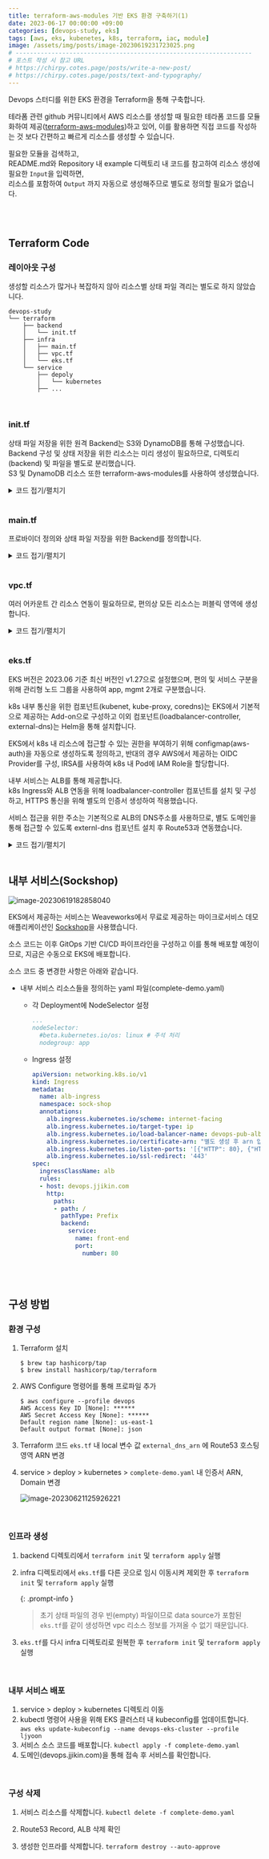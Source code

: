 ```yaml
---
title: terraform-aws-modules 기반 EKS 환경 구축하기(1)
date: 2023-06-17 00:00:00 +09:00
categories: [devops-study, eks]
tags: [aws, eks, kubenetes, k8s, terraform, iac, module]
image: /assets/img/posts/image-20230619231723025.png
# ------------------------------------------------------------------
# 포스트 작성 시 참고 URL
# https://chirpy.cotes.page/posts/write-a-new-post/
# https://chirpy.cotes.page/posts/text-and-typography/
---
```


Devops 스터디를 위한 EKS 환경을 Terraform을 통해 구축합니다.

테라폼 관련 github 커뮤니티에서 AWS 리소스를 생성할 때 필요한 테라폼 코드를 모듈화하여 제공([terraform-aws-modules](https://github.com/terraform-aws-modules))하고 있어, 이를 활용하면 직접 코드를 작성하는 것 보다 간편하고 빠르게 리소스를 생성할 수 있습니다.

 

필요한 모듈을 검색하고,  
README.md와 Repository 내 example 디렉토리 내 코드를 참고하여 리소스 생성에 필요한 `Input`을 입력하면,  
리소스를 포함하여  `Output` 까지 자동으로 생성해주므로 별도로 정의할 필요가 없습니다.

<br>

<br>

## Terraform Code

### 레이아웃 구성

생성할 리소스가 많거나 복잡하지 않아 리소스별 상태 파일 격리는 별도로 하지 않았습니다.

```
devops-study
└── terraform
    ├── backend
    │   └── init.tf
    ├── infra
    │   ├── main.tf
    │   ├── vpc.tf
    │   └── eks.tf
    └── service
        ├── depoly
        │   └── kubernetes
        ├── ...
```

<br>

### init.tf

상태 파일 저장을 위한 원격 Backend는 S3와 DynamoDB를 통해 구성했습니다.   
Backend 구성 및 상태 저장을 위한 리소스는 미리 생성이 필요하므로, 디렉토리(backend) 및 파일을 별도로 분리했습니다.   
S3 및 DynamoDB 리소스 또한 terraform-aws-modules를 사용하여 생성했습니다.

<details markdown="1">
  <summary>코드 접기/펼치기</summary>


```hcl
terraform {
  required_version = ">= 1.0"
  required_providers {
    aws = {
      source  = "hashicorp/aws"
      version = ">= 5.0.0"
    }
  }
}

provider "aws" {
  profile = "ljyoon"
  region = "us-east-1"
}

module "s3_bucket" {
  source = "terraform-aws-modules/s3-bucket/aws"

  bucket = "devops-s3-tfstate"
  acl    = "private"

  control_object_ownership = true
  object_ownership         = "ObjectWriter"

  versioning = {
    enabled = true
  }
}

module "dynamodb_table" {
  source   = "terraform-aws-modules/dynamodb-table/aws"

  name     = "devops-table-tfstate"
  hash_key = "LockID"
  billing_mode = "PAY_PER_REQUEST"  # On-demand, 요청만큼만 지불하는 방식
  attributes = [
    {
      name ="LockID"
      type = "S"  # String
    }
  ]
}
```

</details>

<br>

### main.tf

프로바이더 정의와 상태 파일 저장을 위한 Backend를 정의합니다.

<details markdown="1">
  <summary>코드 접기/펼치기</summary>


```hcl
terraform {
  required_version = ">= 1.0"
  required_providers {
    aws = {
      source  = "hashicorp/aws"
      version = ">= 5.0.0"
    }
  }

  backend "s3" {
    profile        = "ljyoon"
    bucket         = "devops-s3-tfstate"
    key            = "devops/terraform.tfstate"
    dynamodb_table = "devops-table-tfstate"
    region         = "us-east-1"
    encrypt        = true
  }
}

provider "aws" {
  profile = "ljyoon"
  region = "us-east-1"
}
```

</details>

<br>

### vpc.tf

여러 어카운트 간 리소스 연동이 필요하므로, 편의상 모든 리소스는 퍼블릭 영역에 생성합니다.

<details markdown="1">
  <summary>코드 접기/펼치기</summary>


```hcl
module "vpc" {
  source = "terraform-aws-modules/vpc/aws"

  name = "devops-vpc"
  cidr = "192.168.0.0/16"

  azs              = ["us-east-1a", "us-east-1c"]
  public_subnets   = ["192.168.0.0/20", "192.168.16.0/20"]
  public_subnet_names = ["devops-pub-a-sn", "devops-pub-c-sn"]
  public_subnet_tags = {
    "kubernetes.io/role/elb" = 1  # 해당 태그 지정 시, k8s 내에서 ingress 생성 시 서브넷 자동 지정
  }

  enable_nat_gateway = false
  enable_dns_hostnames = true
  enable_dns_support = true
  map_public_ip_on_launch = true  # 퍼블릭 서브넷 내 생성되는 리소스에 자동으로 퍼블릭 IP를 할당한다.

  tags = {
    CreatedBy = "Terraform"
  }
}
```

</details>

<br>

### eks.tf

EKS 버전은 2023.06 기준 최신 버전인 v1.27으로 설정했으며, 편의 및 서비스 구분을 위해 관리형 노드 그룹을 사용하여 app, mgmt 2개로 구분했습니다.

k8s 내부 통신을 위한 컴포넌트(kubenet, kube-proxy, coredns)는 EKS에서 기본적으로 제공하는 Add-on으로 구성하고 이외 컴포넌트(loadbalancer-controller, external-dns)는 Helm을 통해 설치합니다.

EKS에서 k8s 내 리소스에 접근할 수 있는 권한을 부여하기 위해 configmap(aws-auth)을 자동으로 생성하도록 정의하고, 반대의 경우 AWS에서 제공하는 OIDC Provider를 구성, IRSA를 사용하여 k8s 내 Pod에 IAM Role을 할당합니다.

내부 서비스는 ALB를 통해 제공합니다.  
k8s Ingress와 ALB 연동을 위해 loadbalancer-controller 컴포넌트를 설치 및 구성하고, HTTPS 통신을 위해 별도의 인증서 생성하여 적용했습니다.

서비스 접근을 위한 주소는 기본적으로 ALB의 DNS주소를 사용하므로, 별도 도메인을 통해 접근할 수 있도록 externl-dns 컴포넌트 설치 후 Route53과 연동했습니다.

<details markdown="1">
  <summary>코드 접기/펼치기</summary>

```hcl
# Terraform에서 k8s에 접근할 수 있도록 인증 정보를 제공한다.
provider "kubernetes" {
  host                   = module.eks.cluster_endpoint
  cluster_ca_certificate = base64decode(module.eks.cluster_certificate_authority_data)
  token                  = data.aws_eks_cluster_auth.eks.token
}
# Terraform에서 helm을 통해 k8s 내 Add-on를 설치할 수 있도록 인증 정보를 제공한다.
provider "helm" {
  kubernetes {
    host                   = module.eks.cluster_endpoint
    cluster_ca_certificate = base64decode(module.eks.cluster_certificate_authority_data)
    token                  = data.aws_eks_cluster_auth.eks.token
  }
}

data "aws_availability_zones" "available" {}

# Terraform에서 AWS의 계정 ID를 참조하기 위해 정의한다. 사용은 ${data.aws_caller_identity.current.account_id}
data "aws_caller_identity" "current" {}

# EKS 클러스터와 통신하기 위한 인증 토큰을 가져온다.
data "aws_eks_cluster_auth" "eks" {name = module.eks.cluster_name}

# VPC 상태를 가져온다.
data "terraform_remote_state" "remote" {
  backend = "s3"
  config = {
    profile = "ljyoon"
    bucket         = "devops-s3-tfstate"
    key            = "devops/terraform.tfstate"
    dynamodb_table = "devops-table-tfstate"
    region         = "us-east-1"
  }
}

locals {
  name              = "devops-eks"
  vpc_id            = data.terraform_remote_state.remote.outputs.vpc_id
  subnet_ids        = data.terraform_remote_state.remote.outputs.public_subnets
  external_dns_arn  = "arn:aws:route53:::hostedzone/Z08574211BOF867DLRAI2"  # 개인용 Route53 HostingZone
  external_cert_arn = "arn:aws:acm:us-east-1:371604478497:certificate/725fd9d7-5e31-4750-a161-4f67cd6bb9f0"
  tags = {
    CreatedBy = "Terraform"
  }
}

################################################################################
### EKS Module
################################################################################
module "eks" {
  source  = "terraform-aws-modules/eks/aws"

  cluster_name                   = "${local.name}-cluster"
  cluster_version                = 1.27
  cluster_endpoint_public_access = true

  # EKS Add-On 정의
  cluster_addons = {
    coredns = {
      most_recent       = true
      resolve_conflicts = "OVERWRITE"
    }
    kube-proxy = {
      most_recent = true
    }
    vpc-cni = {
      most_recent              = true
      before_compute           = true  # 워커 노드가 프로비저닝되기 전 vpc-cni가 배포되어야한다. 배포 전 워커 노드가 프로비저닝 되면 파드 IP 할당 이슈 발생
      resolve_conflicts        = "OVERWRITE"
      service_account_role_arn = module.vpc_cni_irsa_role.iam_role_arn  # IRSA(k8s ServiceAccount에 IAM 역할을 사용한다)
      configuration_values     = jsonencode({
        env = {
          ENABLE_PREFIX_DELEGATION = "true"  # prefix assignment mode 활성화
          WARM_PREFIX_TARGET       = "1"  # 기본 권장 값
        }
      })
    }
  }

  vpc_id     = local.vpc_id
  subnet_ids = local.subnet_ids

  # aws-auth configmap
  manage_aws_auth_configmap = true  # AWS -> EKS 접근을위한 configmap 자동 생성

  # 관리형 노드그룹에 사용할 공통 사항 정의
  eks_managed_node_group_defaults = {
    ami_type                   = "AL2_x86_64"
    instance_types             = ["t3.medium"]
    capacity_type              = "SPOT"
    iam_role_attach_cni_policy = true
    use_name_prefix            = false  # false하지 않으면 리소스 이름 뒤 임의의 난수값이 추가되어 생성됨
    use_custom_launch_template = false  # AWS EKS 관리 노드 그룹에서 제공하는 기본 템플릿을 사용
    block_device_mappings = {
      xvda = {
        device_name = "/dev/xvda"
        ebs = {
          volume_size           = 30
          volume_type           = "gp3"
          delete_on_termination = true
        }
      }
    }
    remote_access = {  # Remote access cannot be specified with a launch template
      ec2_ssh_key               = module.key_pair.key_pair_name
      source_security_group_ids = [aws_security_group.remote_access.id]
      tags = {
        "kubernetes.io/cluster/devops-eks-cluster" = "owned"  # AWS LB Controller 사용을 위한 요구 사항
      }
    }

    tags = local.tags
  }

  # 관리형 노드 그룹 정의
  eks_managed_node_groups = {
    devops-eks-app-ng = {
      name         = "${local.name}-app-ng"
      labels = {
        nodegroup = "app"
      }
      desired_size = 1
      min_size     = 1
      max_size     = 1
    }

    devops-eks-mgmt-ng = {
      name         = "${local.name}-mgmt-ng"
      labels = {
        nodegroup = "mgmt"
      }      
      desired_size = 1
      min_size     = 1
      max_size     = 1
    } 
  }
}

# 각종 Add-on에 필요한 IRSA 생성해주는 모듈
# https://github.com/terraform-aws-modules/terraform-aws-iam/tree/master/modules/iam-role-for-service-accounts-eks
module "vpc_cni_irsa_role" { 
  source = "terraform-aws-modules/iam/aws//modules/iam-role-for-service-accounts-eks"

  role_name             = "${local.name}-vpc-cni-irsa-role"
  attach_vpc_cni_policy = true
  vpc_cni_enable_ipv4   = true

  oidc_providers = {
    main = {
      provider_arn               = module.eks.oidc_provider_arn
      namespace_service_accounts = ["kube-system:aws-node"]
    }
  }

  tags = local.tags
}

module "load_balancer_controller_irsa_role" {
  source = "terraform-aws-modules/iam/aws//modules/iam-role-for-service-accounts-eks"

  role_name                              = "${local.name}-lb-controller-irsa-role"
  attach_load_balancer_controller_policy = true  # 이 Input을 기준으로 목적에 맞는 Role이 생성됨.
  
  oidc_providers = {
    main = {
      provider_arn               = module.eks.oidc_provider_arn
      namespace_service_accounts = ["kube-system:aws-load-balancer-controller"]
    }
  }

  tags = local.tags
}

module "load_balancer_controller_targetgroup_binding_only_irsa_role" {
  source = "terraform-aws-modules/iam/aws//modules/iam-role-for-service-accounts-eks"

  role_name = "${local.name}-lb-controller-tg-binding-only-irsa-role"
  attach_load_balancer_controller_targetgroup_binding_only_policy = true  # 이 Input을 기준으로 목적에 맞는 Role이 생성됨.

  oidc_providers = {
    main = {
      provider_arn               = module.eks.oidc_provider_arn
      namespace_service_accounts = ["kube-system:aws-load-balancer-controller"]
    }
  }

  tags = local.tags
}

module "external_dns_irsa_role" {
  source = "terraform-aws-modules/iam/aws//modules/iam-role-for-service-accounts-eks"

  role_name                     = "${local.name}-externaldns-irsa-role"
  attach_external_dns_policy    = true  # 이 Input을 기준으로 목적에 맞는 Role이 생성됨.
  external_dns_hosted_zone_arns = [local.external_dns_arn]

  oidc_providers = {
    main = {
      provider_arn               = module.eks.oidc_provider_arn
      namespace_service_accounts = ["kube-system:external-dns"]
    }
  }

  tags = local.tags
}


module "key_pair" {
  source  = "terraform-aws-modules/key-pair/aws"
  version = "~> 2.0"

  key_name_prefix    = "devops-eks-cluster"
  create_private_key = true
}

resource "aws_security_group" "remote_access" {
  name_prefix = "${local.name}-cluster-remote-access"
  description = "Allow remote SSH access"
  vpc_id      = local.vpc_id

  ingress {
    description = "SSH access"
    from_port   = 22
    to_port     = 22
    protocol    = "tcp"
    cidr_blocks = ["0.0.0.0/0"]
  }
  egress {
    from_port   = 0
    to_port     = 0
    protocol    = "-1"
    cidr_blocks = ["0.0.0.0/0"]
  }
}

resource "kubernetes_service_account" "aws-load-balancer-controller" {
  metadata {
    name        = "aws-load-balancer-controller"
    namespace   = "kube-system"
    annotations = {
      "eks.amazonaws.com/role-arn" = module.load_balancer_controller_irsa_role.iam_role_arn  # irsa 생성 모듈에서 output으로 iam_role_arn을 제공한다.
    }

    labels = {
      "app.kubernetes.io/component" = "controller"
      "app.kubernetes.io/name" = "aws-load-balancer-controller"
    }

  }

  depends_on = [module.load_balancer_controller_irsa_role]
}

resource "kubernetes_service_account" "external-dns" {
  metadata {
    name        = "external-dns"
    namespace   = "kube-system"
    annotations = {
      "eks.amazonaws.com/role-arn" = module.external_dns_irsa_role.iam_role_arn
    }
  }

  depends_on = [module.external_dns_irsa_role]
}

### Helm
# https://github.com/GSA/terraform-kubernetes-aws-load-balancer-controller/blob/main/main.tf
# https://registry.terraform.io/providers/hashicorp/helm/latest/docs/resources/release
# https://kubernetes-sigs.github.io/aws-load-balancer-controller/v2.5/
resource "helm_release" "aws-load-balancer-controller" {
  name       = "aws-load-balancer-controller"
  namespace  = "kube-system"
  repository = "https://aws.github.io/eks-charts"
  chart      = "aws-load-balancer-controller"

  set {
    name = "clusterName"
    value = module.eks.cluster_name
  }
  set {
    name = "serviceAccount.create"
    value = false
  }
  set {
    name = "serviceAccount.name"
    value = "aws-load-balancer-controller"
  }  

  #depends_on = [kubernetes_service_account.aws-load-balancer-controller]
}

# https://tech.polyconseil.fr/external-dns-helm-terraform.html
# parameter https://github.com/kubernetes-sigs/external-dns/tree/master/charts/external-dns
resource "helm_release" "external_dns" {
  name       = "external-dns"
  namespace  = "kube-system"
  repository = "https://charts.bitnami.com/bitnami"
  chart      = "external-dns"
  wait       = false  ## 서비스가 완전히 올라올때 까지 대기
  set {
    name = "provider"
    value = "aws"
  }
  set {
    name = "serviceAccount.create"
    value = false
  }
  set {
    name = "serviceAccount.name"
    value = "external-dns"
  }
  set {
    name  = "policy"
    value = "sync"
  }     
}
```
</details>

<br>

## 내부 서비스(Sockshop)

![image-20230619182858040](/assets/img/posts/image-20230619182858040.png)

EKS에서 제공하는 서비스는 Weaveworks에서 무료로 제공하는 마이크로서비스 데모 애플리케이션인 [Sockshop](https://microservices-demo.github.io/)을 사용했습니다.

소스 코드는 이후 GitOps 기반 CI/CD 파이프라인을 구성하고 이를 통해 배포할 예정이므로, 지금은 수동으로 EKS에 배포합니다.

소스 코드 중 변경한 사항은 아래와 같습니다.

- 내부 서비스 리소스들을 정의하는 yaml 파일(complete-demo.yaml)

  - 각 Deployment에 NodeSelector 설정
    ```yaml
    ...
    nodeSelector:
      #beta.kubernetes.io/os: linux # 주석 처리
      nodegroup: app
    ```

  - Ingress 설정
    
    ```yaml
    apiVersion: networking.k8s.io/v1
    kind: Ingress
    metadata:
      name: alb-ingress
      namespace: sock-shop
      annotations:
        alb.ingress.kubernetes.io/scheme: internet-facing
        alb.ingress.kubernetes.io/target-type: ip
        alb.ingress.kubernetes.io/load-balancer-name: devops-pub-alb
        alb.ingress.kubernetes.io/certificate-arn: "별도 생성 후 arn 입력"
        alb.ingress.kubernetes.io/listen-ports: '[{"HTTP": 80}, {"HTTPS":443}]'
        alb.ingress.kubernetes.io/ssl-redirect: '443'
    spec:
      ingressClassName: alb
      rules:
      - host: devops.jjikin.com
        http:
          paths:
          - path: /
            pathType: Prefix
            backend:
              service:
                name: front-end
                port:
                  number: 80
    ```
    

<br>

<br>

## 구성 방법

### 환경 구성

1. Terraform 설치

   ```shell
   $ brew tap hashicorp/tap
   $ brew install hashicorp/tap/terraform
   ```

2. AWS Configure 명령어를 통해 프로파일 추가
   ```shell
   $ aws configure --profile devops
   AWS Access Key ID [None]: ******
   AWS Secret Access Key [None]: ******
   Default region name [None]: us-east-1
   Default output format [None]: json
   ```

3. Terraform 코드 `eks.tf` 내 local 변수 값 `external_dns_arn` 에 Route53 호스팅영역 ARN 변경

4. service > deploy > kubernetes > `complete-demo.yaml` 내 인증서 ARN, Domain 변경

   ![image-20230621125926221](/assets/img/posts/image-20230621125926221.png)

   <br>

### 인프라 생성

1. backend 디렉토리에서 `terraform init`  및 `terraform apply`  실행

2. infra 디렉토리에서 `eks.tf`를 다른 곳으로 임시 이동시켜 제외한 후  `terraform init`  및 `terraform apply`  실행

   {: .prompt-info }

   > 초기 상태 파일의 경우 빈(empty) 파일이므로 data source가 포함된 `eks.tf`를 같이 생성하면 vpc 리소스 정보를 가져올 수 없기 때문입니다.

3. `eks.tf`를 다시 infra 디렉토리로 원복한 후  `terraform init`  및 `terraform apply`  실행

<br>

### 내부 서비스 배포

1. service > deploy > kubernetes 디렉토리 이동
2. kubectl 명령어 사용을 위해 EKS 클러스터 내 kubeconfig를 업데이트합니다.
   `aws eks update-kubeconfig --name devops-eks-cluster --profile ljyoon`
3. 서비스 소스 코드를 배포합니다.
   `kubectl apply -f complete-demo.yaml`
4. 도메인(devops.jjikin.com)을 통해 접속 후 서비스를 확인합니다.

<br>

### 구성 삭제

1. 서비스 리소스를 삭제합니다.
   `kubectl delete -f complete-demo.yaml`

2. Route53 Record, ALB 삭제 확인

3. 생성한 인프라를 삭제합니다.
   `terraform destroy --auto-approve`

